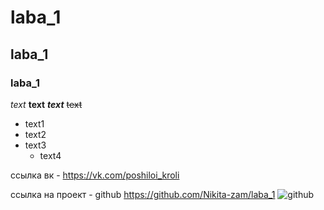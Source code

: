 # laba_1
## laba_1
### laba_1

*text*
**text**
***text***
~~text~~

- text1
- text2
- text3
  - text4

ссылка вк - https://vk.com/poshiloi_kroli

ссылка на проект - github https://github.com/Nikita-zam/laba_1
![github](https://i.ytimg.com/vi/QyRnhGyoDW4/mqdefault.jpg)
  
